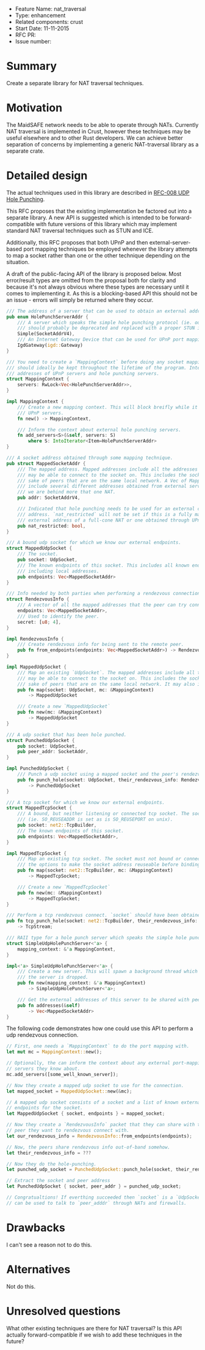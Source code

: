 - Feature Name: nat_traversal
- Type: enhancement
- Related components: crust
- Start Date: 11-11-2015
- RFC PR:
- Issue number:

# Summary

Create a separate library for NAT traversal techniques.

# Motivation

The MaidSAFE network needs to be able to operate through NATs. Currently NAT
traversal is implemented in Crust, however these techniques may be useful
elsewhere and to other Rust developers. We can achieve better separation of
concerns by implementing a generic NAT-traversal library as a separate crate.

# Detailed design

The actual techniques used in this library are described in [RFC-008 UDP Hole Punching](https://github.com/maidsafe/rfcs/tree/master/active/0008-UDP-hole-punching).

This RFC proposes that the existing implementation be factored out into a
separate library. A new API is suggested which is intended to be
forward-compatible with future versions of this library which may implement
standard NAT traversal techniques such as STUN and ICE.

Additionally, this RFC proposes that both UPnP and then external-server-based
port mapping techniques be employed whenever the library attempts to map a
socket rather than one or the other technique depending on the situation.

A draft of the public-facing API of the library is proposed below. Most
error/result types are omitted from the proposal both for clarity and because
it's not always obvious where these types are necessary until it comes to
implementing it. As this is a blocking-based API this should not be an issue -
errors will simply be returned where they occur.

```rust
/// The address of a server that can be used to obtain an external address.
pub enum HolePunchServerAddr {
    /// A server which speaks the simple hole punching protocol (ie. our MaidSafe protocol). This
    /// should probably be deprecated and replaced with a proper STUN implementation.
    Simple(SocketAddrV4),
    /// An Internet Gateway Device that can be used for UPnP port mapping.
    IgdGateway(igd::Gateway)
}

/// You need to create a `MappingContext` before doing any socket mapping. This `MappingContext`
/// should ideally be kept throughout the lifetime of the program. Internally it caches a
/// addresses of UPnP servers and hole punching servers.
struct MappingContext {
    servers: RwLock<Vec<HolePunchServerAddr>>,
}

impl MappingContext {
    /// Create a new mapping context. This will block breifly while it searches the network for
    /// UPnP servers.
    fn new() -> MappingContext,

    /// Inform the context about external hole punching servers.
    fn add_servers<S>(&self, servers: S)
        where S: IntoIterator<Item=HolePunchServerAddr>
}

/// A socket address obtained through some mapping technique.
pub struct MappedSocketAddr {
    /// The mapped address. Mapped addresses include all the addresses that a peer
    /// may be able to connect to the socket on. This includes the socket's local address for the
    /// sake of peers that are on the same local network. A Vec of MappedSocketAddr may also
    /// include several different addresses obtained from external servers in the case that
    /// we are behind more that one NAT.
    pub addr: SocketAddrV4,

    /// Indicated that hole punching needs to be used for an external client to connect to this
    /// address. `nat_restricted` will not be set if this is a fully mapped address such as the
    /// external address of a full-cone NAT or one obtained through UPnP.
    pub nat_restricted: bool,
}

/// A bound udp socket for which we know our external endpoints.
struct MappedUdpSocket {
    /// The socket.
    pub socket: UdpSocket,
    /// The known endpoints of this socket. This includes all known endpoints of the socket
    /// including local addresses.
    pub endpoints: Vec<MappedSocketAddr>
}

/// Info needed by both parties when performing a rendezvous connection.
struct RendezvousInfo {
    /// A vector of all the mapped addresses that the peer can try connecting to.
    endpoints: Vec<MappedSocketAddr>,
    /// Used to identify the peer.
    secret: [u8; 4],
}

impl RendezvousInfo {
    /// Create rendezvous info for being sent to the remote peer.
    pub fn from_endpoints(endpoints: Vec<MappedSocketAddr>) -> RendezvousInfo;
}

impl MappedUdpSocket {
    /// Map an existing `UdpSocket`. The mapped addresses include all the addresses that a peer
    /// may be able to connect to the socket on. This includes the socket's local address for the
    /// sake of peers that are on the same local network. It may also include 
    pub fn map(socket: UdpSocket, mc: &MappingContext)
        -> MappedUdpSocket

    /// Create a new `MappedUdpSocket`
    pub fn new(mc: &MappingContext)
        -> MappedUdpSocket
}

/// A udp socket that has been hole punched.
struct PunchedUdpSocket {
    pub socket: UdpSocket,
    pub peer_addr: SocketAddr,
}

impl PunchedUdpSocket {
    /// Punch a udp socket using a mapped socket and the peer's rendezvous info.
    pub fn punch_hole(socket: UdpSocket, their_rendezvous_info: RendezvousInfo)
        -> PunchedUdpSocket
}

/// A tcp socket for which we know our external endpoints.
struct MappedTcpSocket {
    /// A bound, but neither listening or connected tcp socket. The socket is bound to be reuseable
    /// (ie. SO_REUSEADDR is set as is SO_REUSEPORT on unix).
    pub socket: net2::TcpBuilder,
    /// The known endpoints of this socket.
    pub endpoints: Vec<MappedSocketAddr>,
}

impl MappedTcpSocket {
    /// Map an existing tcp socket. The socket must not bound or connected. This function will set
    /// the options to make the socket address reuseable before binding it.
    pub fn map(socket: net2::TcpBuilder, mc: &MappingContext)
        -> MappedTcpSocket;

    /// Create a new `MappedTcpSocket`
    pub fn new(mc: &MappingContext)
        -> MappedTcpSocket;
}

/// Perform a tcp rendezvous connect. `socket` should have been obtained from a `MappedTcpSocket`.
pub fn tcp_punch_hole(socket: net2::TcpBuilder, their_rendezvous_info: RendezvousInfo)
    -> TcpStream;

/// RAII type for a hole punch server which speaks the simple hole punching protocol.
struct SimpleUdpHolePunchServer<'a> {
    mapping_context: &'a MappingContext,
}

impl<'a> SimpleUdpHolePunchServer<'a> {
    /// Create a new server. This will spawn a background thread which will serve requests until
    /// the server is dropped.
    pub fn new(mapping_context: &'a MappingContext)
        -> SimpleUdpHolePunchServer<'a>;

    /// Get the external addresses of this server to be shared with peers.
    pub fn addresses(&self)
        -> Vec<MappedSocketAddr>
}
```

The following code demonstrates how one could use this API to perform a udp rendezvous connection.

```rust
// First, one needs a `MappingContext` to do the port mapping with.
let mut mc = MappingContext::new();

// Optionally, the can inform the context about any external port-mapping
// servers they know about.
mc.add_servers([some_well_known_server]);

// Now they create a mapped udp socket to use for the connection.
let mapped_socket = MappedUdpSocket::new(&mc);

// A mapped udp socket consists of a socket and a list of known external
// endpoints for the socket.
let MappedUdpSocket { socket, endpoints } = mapped_socket;

// Now they create a `RendezvousInfo` packet that they can share with the
// peer they want to rendezvous connect with.
let our_rendezvous_info = RendezvousInfo::from_endpoints(endpoints);

// Now, the peers share rendezvous info out-of-band somehow.
let their_rendezvous_info = ???

// Now they do the hole-punching.
let punched_udp_socket = PunchedUdpSocket::punch_hole(socket, their_rendezvous_info)

// Extract the socket and peer address
let PunchedUdpSocket { socket, peer_addr } = punched_udp_socket;

// Congratualtions! If everthing succeeded then `socket` is a `UdpSocket` that
// can be used to talk to `peer_adddr` through NATs and firewalls.
```

# Drawbacks

I can't see a reason not to do this.

# Alternatives

Not do this.

# Unresolved questions

What other existing techniques are there for NAT traversal? Is this API
actually forward-compatible if we wish to add these techniques in the future?

